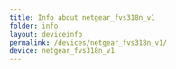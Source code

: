 ```yaml
---
title: Info about netgear_fvs318n_v1
folder: info
layout: deviceinfo
permalink: /devices/netgear_fvs318n_v1/
device: netgear_fvs318n_v1
---
```

